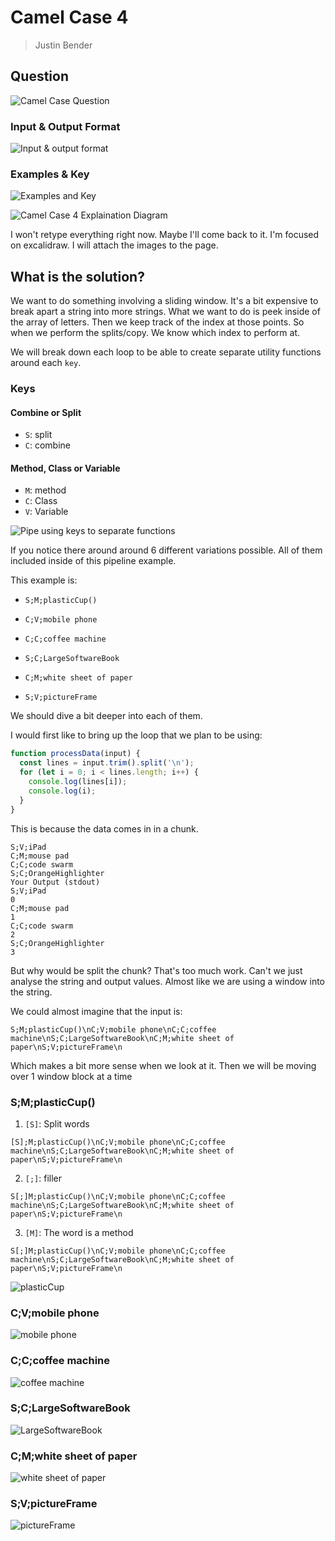 # Camel Case 4

> Justin Bender

## Question

![Camel Case Question](./hacker_img/camel_case_4/camel_case_4_question.png)

### Input & Output Format

![Input & output format](./hacker_img/camel_case_4/camel_case_4_input_output_format.png)

### Examples & Key

![Examples and Key](./hacker_img/camel_case_4/camel_case_4_examples_key.png)


![Camel Case 4 Explaination Diagram](./hacker_img/camel_case_4/camel_case_4.png)

I won't retype everything right now. Maybe I'll come back to it. I'm
focused on excalidraw. I will attach the images to the page.

## What is the solution?

We want to do something involving a sliding window. It's a bit expensive
to break apart a string into more strings. What we want to do is peek
inside of the array of letters. Then we keep track of the index at those
points. So when we perform the splits/copy. We know which index to
perform at.

We will break down each loop to be able to create separate utility
functions around each `key`.

### Keys

#### Combine or Split

* `S`: split
* `C`: combine

#### Method, Class or Variable

* `M`: method
* `C`: Class
* `V`: Variable


![Pipe using keys to separate functions](./hacker_img/camel_case_4/camel_case_4_pipeline_character.png)

If you notice there around around 6 different variations possible. All
of them included inside of this pipeline example.

This example is:

* `S;M;plasticCup()`

* `C;V;mobile phone`

* `C;C;coffee machine`

* `S;C;LargeSoftwareBook`

* `C;M;white sheet of paper`

* `S;V;pictureFrame`

We should dive a bit deeper into each of them.

I would first like to bring up the loop that we plan to be using:

```javascript
function processData(input) {
  const lines = input.trim().split('\n');
  for (let i = 0; i < lines.length; i++) {
    console.log(lines[i]);
    console.log(i);
  }
}
```

This is because the data comes in in a chunk.

```
S;V;iPad
C;M;mouse pad
C;C;code swarm
S;C;OrangeHighlighter
Your Output (stdout)
S;V;iPad
0
C;M;mouse pad
1
C;C;code swarm
2
S;C;OrangeHighlighter
3
```

But why would be split the chunk? That's too much work. Can't we just
analyse the string and output values. Almost like we are using a window
into the string.

We could almost imagine that the input is:

```
S;M;plasticCup()\nC;V;mobile phone\nC;C;coffee machine\nS;C;LargeSoftwareBook\nC;M;white sheet of paper\nS;V;pictureFrame\n
```

Which makes a bit more sense when we look at it. Then we will be moving
over 1 window block at a time

### S;M;plasticCup()

1) `[S]`: Split words

```
[S];M;plasticCup()\nC;V;mobile phone\nC;C;coffee machine\nS;C;LargeSoftwareBook\nC;M;white sheet of paper\nS;V;pictureFrame\n
```

2) `[;]`: filler

```
S[;]M;plasticCup()\nC;V;mobile phone\nC;C;coffee machine\nS;C;LargeSoftwareBook\nC;M;white sheet of paper\nS;V;pictureFrame\n
```

3) `[M]`: The word is a method

```
S[;]M;plasticCup()\nC;V;mobile phone\nC;C;coffee machine\nS;C;LargeSoftwareBook\nC;M;white sheet of paper\nS;V;pictureFrame\n
```

![plasticCup](./hacker_img/camel_case_4/camel_case_4_s_m_plasticcup.png)

### C;V;mobile phone

![mobile phone](./hacker_img/camel_case_4/camel_case_4_c_v_mobile_phone.png)

### C;C;coffee machine

![coffee machine](./hacker_img/camel_case_4/camel_case_4_c_c_coffee_machine.png)

### S;C;LargeSoftwareBook

![LargeSoftwareBook](./hacker_img/camel_case_4/camel_case_4_s_c_LargeSoftwareBook.png)

### C;M;white sheet of paper

![white sheet of paper](./hacker_img/camel_case_4/camel_case_4_c_m_white_sheet_of_paper.png)

### S;V;pictureFrame

![pictureFrame](./hacker_img/camel_case_4/camel_case_4_s_v_pictureFrame.png)


